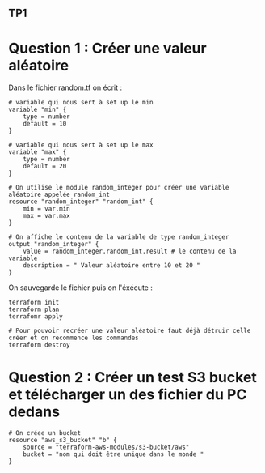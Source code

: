 ## TP1

# Question 1 : Créer une valeur aléatoire 

Dans le fichier random.tf on écrit :

    # variable qui nous sert à set up le min 
    variable "min" { 
        type = number
        default = 10
    }

    # variable qui nous sert à set up le max
    variable "max" {
        type = number
        default = 20
    }

    # On utilise le module random_integer pour créer une variable aléatoire appelée random_int
    resource "random_integer" "random_int" {
        min = var.min
        max = var.max
    }

    # On affiche le contenu de la variable de type random_integer
    output "random_integer" {
        value = random_integer.random_int.result # le contenu de la variable
        description = " Valeur aléatoire entre 10 et 20 "
    }


On sauvegarde le fichier puis on l'éxécute :

    terraform init 
    terraform plan 
    terrafomr apply 

    # Pour pouvoir recréer une valeur aléatoire faut déjà détruir celle créer et on recommence les commandes 
    terraform destroy

# Question 2 : Créer un test S3 bucket et télécharger un des fichier du PC dedans

    # On créee un bucket 
    resource "aws_s3_bucket" "b" {
        source = "terraform-aws-modules/s3-bucket/aws"
        bucket = "nom qui doit être unique dans le monde "
    }
